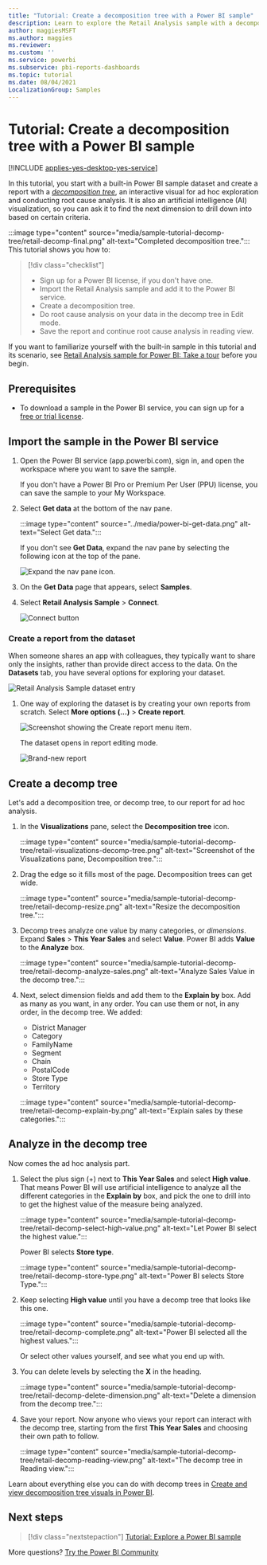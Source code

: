 ```yaml
---
title: "Tutorial: Create a decomposition tree with a Power BI sample"
description: Learn to explore the Retail Analysis sample with a decomposition tree in the Power BI service.
author: maggiesMSFT
ms.author: maggies
ms.reviewer: 
ms.custom: ''
ms.service: powerbi
ms.subservice: pbi-reports-dashboards
ms.topic: tutorial
ms.date: 08/04/2021
LocalizationGroup: Samples
---
```

# Tutorial: Create a decomposition tree with a Power BI sample

[!INCLUDE [applies-yes-desktop-yes-service](../includes/applies-yes-desktop-yes-service.md)]

In this tutorial, you start with a built-in Power BI sample dataset and create a report with a *[decomposition tree](../visuals/power-bi-visualization-decomposition-tree.md)*, an interactive visual for ad hoc exploration and conducting root cause analysis. It is also an artificial intelligence (AI) visualization, so you can ask it to find the next dimension to drill down into based on certain criteria.

:::image type="content" source="media/sample-tutorial-decomp-tree/retail-decomp-final.png" alt-text="Completed decomposition tree.":::
This tutorial shows you how to: 

> [!div class="checklist"]
> * Sign up for a Power BI license, if you don't have one.
> * Import the Retail Analysis sample and add it to the Power BI service.
> * Create a decomposition tree.
> * Do root cause analysis on your data in the decomp tree in Edit mode.
> * Save the report and continue root cause analysis in reading view.

If you want to familiarize yourself with the built-in sample in this tutorial and its scenario, see [Retail Analysis sample for Power BI: Take a tour](sample-retail-analysis.md) before you begin.

## Prerequisites

- To download a sample in the Power BI service, you can sign up for a [free or trial license](../fundamentals/service-self-service-signup-purchase-for-power-bi.md).


## Import the sample in the Power BI service

1. Open the Power BI service (app.powerbi.com), sign in, and open the workspace where you want to save the sample. 

    If you don't have a Power BI Pro or Premium Per User (PPU) license, you can save the sample to your My Workspace.

2. Select **Get data** at the bottom of the nav pane. 

   :::image type="content" source="../media/power-bi-get-data.png" alt-text="Select Get data.":::

   If you don't see **Get Data**, expand the nav pane by selecting the following icon at the top of the pane.

    ![Expand the nav pane icon.](media/sample-tutorial-connect-to-the-samples/expand-nav.png)

1. On the **Get Data** page that appears, select **Samples**.

1. Select **Retail Analysis Sample** > **Connect**.

   ![Connect button](media/sample-tutorial-connect-to-the-samples/pbi_retailanalysissampleconnect.png)

### Create a report from the dataset

When someone shares an app with colleagues, they typically want to share only the insights, rather than provide direct access to the data. On the **Datasets** tab, you have several options for exploring your dataset.

![Retail Analysis Sample dataset entry](media/sample-tutorial-connect-to-the-samples/power-bi-new-dataset.png)
   
1. One way of exploring the dataset is by creating your own reports from scratch. Select **More options (...)** > **Create report**.
   
   ![Screenshot showing the Create report menu item.](media/sample-tutorial-connect-to-the-samples/power-bi-chart-icon4.png)
   
   The dataset opens in report editing mode.
   
   ![Brand-new report](media/sample-tutorial-connect-to-the-samples/power-bi-report-editing.png)

## Create a decomp tree

Let's add a decomposition tree, or decomp tree, to our report for ad hoc analysis.

1. In the **Visualizations** pane, select the **Decomposition tree** icon.

    :::image type="content" source="media/sample-tutorial-decomp-tree/retail-visualizations-decomp-tree.png" alt-text="Screenshot of the Visualizations pane, Decomposition tree.":::

1. Drag the edge so it fills most of the page. Decomposition trees can get wide.

    :::image type="content" source="media/sample-tutorial-decomp-tree/retail-decomp-resize.png" alt-text="Resize the decomposition tree.":::

1. Decomp trees analyze one value by many categories, or *dimensions*. Expand **Sales** > **This Year Sales** and select **Value**. Power BI adds **Value** to the **Analyze** box.

    :::image type="content" source="media/sample-tutorial-decomp-tree/retail-decomp-analyze-sales.png" alt-text="Analyze Sales Value in the decomp tree.":::

1. Next, select dimension fields and add them to the **Explain by** box. Add as many as you want, in any order. You can use them or not, in any order, in the decomp tree. We added:

    - District Manager
    - Category
    - FamilyName
    - Segment
    - Chain
    - PostalCode
    - Store Type
    - Territory

     :::image type="content" source="media/sample-tutorial-decomp-tree/retail-decomp-explain-by.png" alt-text="Explain sales by these categories.":::

## Analyze in the decomp tree

Now comes the ad hoc analysis part. 

1. Select the plus sign (+) next to **This Year Sales** and select **High value**. That means Power BI will use artificial intelligence to analyze all the different categories in the **Explain by** box, and pick the one to drill into to get the highest value of the measure being analyzed.

    :::image type="content" source="media/sample-tutorial-decomp-tree/retail-decomp-select-high-value.png" alt-text="Let Power BI select the highest value.":::

    Power BI selects **Store type**.

    :::image type="content" source="media/sample-tutorial-decomp-tree/retail-decomp-store-type.png" alt-text="Power BI selects Store Type.":::

1. Keep selecting **High value** until you have a decomp tree that looks like this one.

    :::image type="content" source="media/sample-tutorial-decomp-tree/retail-decomp-complete.png" alt-text="Power BI selected all the highest values.":::

    Or select other values yourself, and see what you end up with.

1. You can delete levels by selecting the **X** in the heading.

    :::image type="content" source="media/sample-tutorial-decomp-tree/retail-decomp-delete-dimension.png" alt-text="Delete a dimension from the decomp tree.":::

1. Save your report. Now anyone who views your report can interact with the decomp tree, starting from the first **This Year Sales** and choosing their own path to follow.

    :::image type="content" source="media/sample-tutorial-decomp-tree/retail-decomp-reading-view.png" alt-text="The decomp tree in Reading view.":::


Learn about everything else you can do with decomp trees in [Create and view decomposition tree visuals in Power BI](../visuals/power-bi-visualization-decomposition-tree.md).

## Next steps

> [!div class="nextstepaction"]
> [Tutorial: Explore a Power BI sample](sample-tutorial-connect-to-the-samples.md)

More questions? [Try the Power BI Community](https://community.powerbi.com/)
